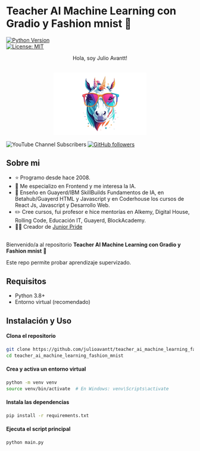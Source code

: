 # Teacher AI Machine Learning con Gradio y Fashion mnist 🤖

[![Python Version](https://img.shields.io/badge/python–3.10-blue)]()  
[![License: MIT](https://img.shields.io/badge/license-MIT-green)]()

<div align="center">
Hola, soy Julio Avantt! 
</div>
<br>
<p align="center">
 <img src="https://github.com/julioavantt/julioavantt/blob/main/unicorn-with-glasses.png" style="width:250px">
</p>

![YouTube Channel Subscribers](https://img.shields.io/youtube/channel/subscribers/UC38RutKRyCUHZ866mTNkUAw?link=https%3A%2F%2Fyoutube.com%2F%40juniorpride)
[![GitHub followers](https://img.shields.io/github/followers/julioavantt?style=social)](https://github.com/julioavantt)

## Sobre mi

- ⭐ Programo desde hace 2008.
- 📲 Me especializo en Frontend y me interesa la IA.
- 🎥 Enseño en Guayerd/IBM SkillBuilds Fundamentos de IA, en Betahub/Guayerd HTML y Javascript y en Coderhouse los cursos de React Js, Javascript y Desarrollo Web.
- ✏️ Cree cursos, fui profesor e hice mentorías en Alkemy, Digital House, Rolling Code, Educación IT, Guayerd, BlockAcademy.
- 🧑‍🏫 Creador de [Junior Pride](https://www.youtube.com/@juniorpride)
  <br>
  <br>

Bienvenido/a al repositorio **Teacher AI Machine Learning con Gradio y Fashion mnist** 👋

Este repo permite probar aprendizaje supervizado.

## Requisitos
- Python 3.8+
- Entorno virtual (recomendado)

## Instalación y Uso

#### Clona el repositorio

```bash
git clone https://github.com/julioavantt/teacher_ai_machine_learning_fashion_mnist.git
cd teacher_ai_machine_learning_fashion_mnist
```

#### Crea y activa un entorno virtual

```bash
python -m venv venv
source venv/bin/activate  # En Windows: venv\Scripts\activate
```

#### Instala las dependencias

```bash
pip install -r requirements.txt
```

#### Ejecuta el script principal

```bash
python main.py
```
